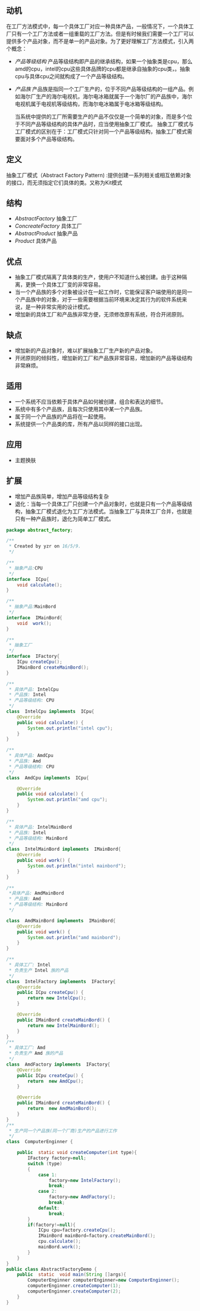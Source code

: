 




## 动机
在工厂方法模式中，每一个具体工厂对应一种具体产品，一般情况下，一个具体工厂只有一个工厂方法或者一组重载的工厂方法。但是有时候我们需要一个工厂可以提供多个产品对象，而不是单一的产品对象。为了更好理解工厂方法模式，引入两个概念：
- *产品等级结构*
  产品等级结构即产品的继承结构，如果一个抽象类是cpu，那么amd的cpu，intel的cpu这些具体品牌的cpu都是继承自抽象的cpu类，。抽象cpu与具体cpu之间就构成了一个产品等级结构。
- *产品族*
  产品族是指同一个工厂生产的，位于不同产品等级结构的一组产品。例如海尔厂生产的海尔电视机，海尔电冰箱就属于一个海尔厂的产品族中，海尔电视机属于电视机等级结构，而海尔电冰箱属于电冰箱等级结构。

  当系统中提供的工厂所需要生产的产品不仅仅是一个简单的对象，而是多个位于不同产品等级结构的具体产品时，应当使用抽象工厂模式。
  抽象工厂模式与工厂模式的区别在于：工厂模式只针对同一个产品等级结构，抽象工厂模式需要面对多个产品等级结构。

## 定义
 抽象工厂模式（Abstract Factory Pattern) :提供创建一系列相关或相互依赖对象的接口，而无须指定它们具体的类。又称为Kit模式

## 结构
- *AbstractFactory* 
  抽象工厂
- *ConcreateFactory*
  具体工厂
- *AbstractProduct*
  抽象产品
- *Product*
  具体产品

## 优点
- 抽象工厂模式隔离了具体类的生产，使用户不知道什么被创建。由于这种隔离，更换一个具体工厂变的非常容易。
- 当一个产品族的多个对象被设计在一起工作时，它能保证客户端使用的是同一个产品族中的对象，对于一些需要根据当前环境来决定其行为的软件系统来说，是一种非常实用的设计模式。
- 增加新的具体工厂和产品族非常方便，无须修改原有系统，符合开闭原则。

## 缺点
- 增加新的产品对象时，难以扩展抽象工厂生产新的产品对象。
- 开闭原则的倾斜性，增加新的工厂和产品族非常容易，增加新的产品等级结构非常麻烦。


## 适用

- 一个系统不应当依赖于具体产品如何被创建，组合和表达的细节。
- 系统中有多个产品族，且每次只使用其中某一个产品族。
- 属于同一个产品族的产品将在一起使用。
- 系统提供一个产品类的库，所有产品以同样的接口出现。

## 应用
- 主题换肤

## 扩展
- 增加产品族简单，增加产品等级结构复杂
- 退化：当每一个具体工厂只创建一个产品对象时，也就是只有一个产品等级结构，抽象工厂模式退化为工厂方法模式。当抽象工厂与具体工厂合并，也就是只有一种产品族时，退化为简单工厂模式。


```java
package abstract_factory;

/**
 * Created by yzr on 16/5/9.
 */

/**
 * 抽象产品:CPU
 */
interface  ICpu{
    void calculate();
}

/**
 * 抽象产品:MainBord
 */
interface  IMainBord{
    void  work();
}

/**
 * 抽象工厂
 */
interface  IFactory{
    ICpu createCpu();
    IMainBord createMainBord();
}

/**
 * 具体产品: IntelCpu
 * 产品族: Intel
 * 产品等级结构: CPU
 */
class  IntelCpu implements  ICpu{
    @Override
    public void calculate() {
        System.out.println("intel cpu");
    }
}

/**
 * 具体产品: AmdCpu
 * 产品族: Amd
 * 产品等级结构: CPU
 */
class  AmdCpu implements  ICpu{

    @Override
    public void calculate() {
        System.out.println("amd cpu");
    }
}

/**
 * 具体产品: IntelMainBord
 * 产品族: Intel
 * 产品等级结构: MainBord
 */
class  IntelMainBord implements  IMainBord{
    @Override
    public void work() {
        System.out.println("intel mainbord");
    }
}

/**
 *具体产品: AmdMainBord
 * 产品族: Amd
 * 产品等级结构: MainBord
 */

class  AmdMainBord implements  IMainBord{
    @Override
    public void work() {
        System.out.println("amd mainbord");
    }
}

/**
 * 具体工厂: Intel
 * 负责生产 Intel 族的产品
 */
class  IntelFactory implements  IFactory{
    @Override
    public ICpu createCpu() {
        return new IntelCpu();
    }

    @Override
    public IMainBord createMainBord() {
        return new IntelMainBord();
    }
}
/**
 * 具体工厂: Amd
 * 负责生产 Amd 族的产品
 */
class  AmdFactory implements  IFactory{
    @Override
    public ICpu createCpu() {
        return  new AmdCpu();
    }

    @Override
    public IMainBord createMainBord() {
        return  new AmdMainBord();
    }
}
/**
 * 生产同一个产品族(同一个厂商)生产的产品进行工作
 */
class  ComputerEnginner {

    public  static void createComputer(int type){
        IFactory factory=null;
        switch (type)
        {
            case 1:
                factory=new IntelFactory();
                break;
            case 2:
                factory=new AmdFactory();
                break;
            default:
                break;
        }
        if(factory!=null){
            ICpu cpu=factory.createCpu();
            IMainBord mainBord=factory.createMainBord();
            cpu.calculate();
            mainBord.work();
        }
    }
}
public class AbstractFactoryDemo {
    public  static  void main(String []args){
        ComputerEnginner computerEnginner=new ComputerEnginner();
        computerEnginner.createComputer(1);
        computerEnginner.createComputer(2);
    }
}

```
